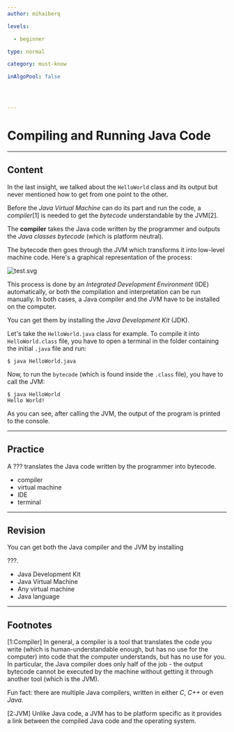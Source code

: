 ```yaml
---
author: mihaiberq

levels:

  - beginner

type: normal

category: must-know

inAlgoPool: false




---
```


# Compiling and Running Java Code

---
## Content

In the last insight, we talked about the `HelloWorld` class and its output but never mentioned how to get from one point to the other.

Before the *Java Virtual Machine* can do its part and run the code, a *compiler*[1] is needed to get the *bytecode* understandable by the JVM[2].

The **compiler** takes the Java code written by the programmer and outputs the *Java classes bytecode* (which is platform neutral).

The bytecode then goes through the JVM which transforms it into low-level machine code. Here's a graphical representation of the process:

![test.svg](%3Csvg%20width%3D%22100%25%22%20height%3D%22auto%22%20viewBox%3D%220%2C0%2C820%2C100%22%20xmlns%3D%22http%3A//www.w3.org/2000/svg%22%3E%3Cpath%20fill%3D%22%23fff%22%20stroke%3D%22%23E2282E%22%20d%3D%22M5%2015h200v60H5z%22/%3E%3Ctext%20x%3D%2225%22%20y%3D%2257%22%20stroke%3D%22%23E2282E%22%20fill%3D%22%23E2282E%22%20font-size%3D%2235%22%20font-family%3D%22%27Roboto%27%2C%20sans-serif%22%3EJava%20Code%3C/text%3E%3Cpath%20stroke-width%3D%222%22%20stroke%3D%22%23E2282E%22%20d%3D%22M205%2045h110%22/%3E%3Ctext%20x%3D%22210%22%20y%3D%2240%22%20stroke%3D%22%23E2282E%22%20fill%3D%22%23E2282E%22%20font-size%3D%2223%22%20font-family%3D%22%27Roboto%27%2C%20sans-serif%22%3ECompiler%3C/text%3E%3Cpath%20fill%3D%22%23fff%22%20stroke%3D%22%23E2282E%22%20d%3D%22M310%2015h200v60H310z%22/%3E%3Ctext%20x%3D%22340%22%20y%3D%2257%22%20stroke%3D%22%23E2282E%22%20fill%3D%22%23E2282E%22%20font-size%3D%2235%22%20font-family%3D%22%27Roboto%27%2C%20sans-serif%22%3EBytecode%3C/text%3E%3Cpath%20stroke-width%3D%222%22%20stroke%3D%22%23E2282E%22%20d%3D%22M510%2045h110%22/%3E%3Ctext%20x%3D%22538%22%20y%3D%2240%22%20stroke%3D%22%23E2282E%22%20fill%3D%22%23E2282E%22%20font-size%3D%2223%22%20font-family%3D%22%27Roboto%27%2C%20sans-serif%22%3EJVM%3C/text%3E%3Cpath%20fill%3D%22%23fff%22%20stroke%3D%22%23E2282E%22%20d%3D%22M615%2015h200v60H615z%22/%3E%3Ctext%20x%3D%22620%22%20y%3D%2257%22%20stroke%3D%22%23E2282E%22%20fill%3D%22%23E2282E%22%20font-size%3D%2230%22%20font-family%3D%22%27Roboto%27%2C%20sans-serif%22%3EMachine%20Code%3C/text%3E%3C/svg%3E)

This process is done by an *Integrated Development Environment* (IDE) automatically, or both the compilation and interpretation can be run manually. In both cases, a Java compiler and the JVM have to be installed on the computer.

You can get them by installing the *Java Development Kit* (JDK).

Let's take the `HelloWorld.java` class for example. To compile it into `HelloWorld.class` file, you have to open a terminal in the folder containing the initial `.java` file and run:
```
$ java HelloWorld.java
```
Now, to run the `bytecode` (which is found inside the `.class` file), you have to call the JVM:
```
$ java HelloWorld
Hello World!
```
As you can see, after calling the JVM, the output of the program is printed to the console.

---
## Practice

A ??? translates the Java code written by the programmer into bytecode.


* compiler
* virtual machine
* IDE
* terminal

---
## Revision

You can get both the Java compiler and the JVM by installing

???.

* Java Development Kit
* Java Virtual Machine
* Any virtual machine
* Java language

---
## Footnotes
[1:Compiler]
In general, a compiler is a tool that translates the code you write (which is human-understandable enough, but has no use for the computer) into code that the computer understands, but has no use for you. In particular, the Java compiler does only half of the job - the output bytecode cannot be executed by the machine without getting it through another tool (which is the JVM).

Fun fact: there are multiple Java compilers, written in either *C*, *C++* or even *Java*.

[2:JVM]
Unlike Java code, a JVM has to be platform specific as it provides a link between the compiled Java code and the operating system.
